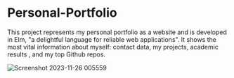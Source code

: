 # Personal-Portfolio
This project represents my personal portfolio as a website and is developed in Elm, "a delightful language for reliable web applications". It shows the most vital information about myself: contact data, my projects, academic results , and my top Github repos. 

![Screenshot 2023-11-26 005559](https://github.com/oanasabau1/Personal-Portfolio/assets/115418520/fb6ae928-4f80-4145-822a-d34a1de79d65)

